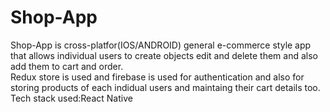 # Shop-App                                                                                                                                                            
Shop-App is cross-platfor(IOS/ANDROID) general e-commerce style app that allows individual users to create objects edit and delete them and also add them to cart and order.                                                                                                                                                                             
Redux store is used and firebase is used for authentication and also for storing products of each indidual users and maintaing their cart details too.                
Tech stack used:React Native
